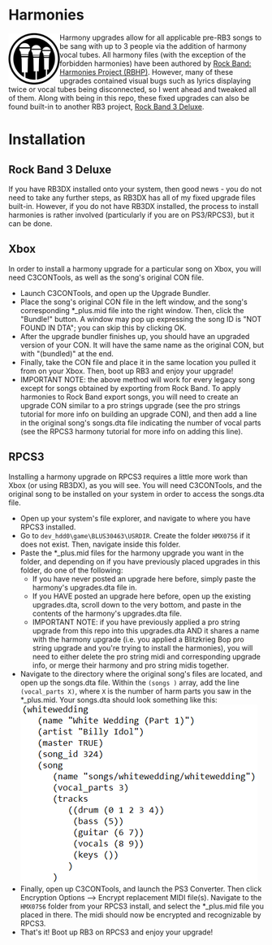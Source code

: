 # Harmonies 

<img src="../readme_assets/harm3.png" width="20%" height="20%" align="left"> Harmony upgrades allow for all applicable pre-RB3 songs to be sang with up to 3 people via the addition of harmony vocal tubes. All harmony files (with the exception of the forbidden harmonies) have been authored by [Rock Band: Harmonies Project (RBHP)](https://github.com/FujiSkunk/rbhp). However, many of these upgrades contained visual bugs such as lyrics displaying twice or vocal tubes being disconnected, so I went ahead and tweaked all of them. Along with being in this repo, these fixed upgrades can also be found built-in to another RB3 project, [Rock Band 3 Deluxe](https://github.com/jnackmclain/rock-band-3-deluxe).

# Installation

## Rock Band 3 Deluxe
If you have RB3DX installed onto your system, then good news - you do not need to take any further steps, as RB3DX has all of my fixed upgrade files built-in. However, if you do not have RB3DX installed, the process to install harmonies is rather involved (particularly if you are on PS3/RPCS3), but it can be done.

## Xbox
In order to install a harmony upgrade for a particular song on Xbox, you will need C3CONTools, as well as the song's original CON file.
- Launch C3CONTools, and open up the Upgrade Bundler.
- Place the song's original CON file in the left window, and the song's corresponding *_plus.mid file into the right window. Then, click the "Bundle!" button. A window may pop up expressing the song ID is "NOT FOUND IN DTA"; you can skip this by clicking OK.
- After the upgrade bundler finishes up, you should have an upgraded version of your CON. It will have the same name as the original CON, but with "(bundled)" at the end.
- Finally, take the CON file and place it in the same location you pulled it from on your Xbox. Then, boot up RB3 and enjoy your upgrade!
- IMPORTANT NOTE: the above method will work for every legacy song except for songs obtained by exporting from Rock Band. To apply harmonies to Rock Band export songs, you will need to create an upgrade CON similar to a pro strings upgrade (see the pro strings tutorial for more info on building an upgrade CON), and then add a line in the original song's songs.dta file indicating the number of vocal parts (see the RPCS3 harmony tutorial for more info on adding this line).

## RPCS3
Installing a harmony upgrade on RPCS3 requires a little more work than Xbox (or using RB3DX), as you will see. You will need C3CONTools, and the original song to be installed on your system in order to access the songs.dta file.

- Open up your system's file explorer, and navigate to where you have RPCS3 installed. 
- Go to ```dev_hdd0\game\BLUS30463\USRDIR```. Create the folder ```HMX0756``` if it does not exist. Then, navigate inside this folder.
- Paste the *_plus.mid files for the harmony upgrade you want in the folder, and depending on if you have previously placed upgrades in this folder, do one of the following:
  - If you have never posted an upgrade here before, simply paste the harmony's upgrades.dta file in.
  - If you HAVE posted an upgrade here before, open up the existing upgrades.dta, scroll down to the very bottom, and paste in the contents of the harmony's upgrades.dta file. 
  - IMPORTANT NOTE: if you have previously applied a pro string upgrade from this repo into this upgrades.dta AND it shares a name with the harmony upgrade (i.e. you applied a Blitzkrieg Bop pro string upgrade and you're trying to install the harmonies), you will need to either delete the pro string midi and corresponding upgrade info, or merge their harmony and pro string midis together.
- Navigate to the directory where the original song's files are located, and open up the songs.dta file. Within the ```(songs )``` array, add the line ```(vocal_parts X)```, where ```X``` is the number of harm parts you saw in the *_plus.mid. Your songs.dta should look something like this: ![vocal_parts_example](../readme_assets/vocal_parts_example.PNG?raw=true "songs.dta vocal_parts example")
- Finally, open up C3CONTools, and launch the PS3 Converter. Then click Encryption Options --> Encrypt replacement MIDI file(s). Navigate to the ```HMX0756``` folder from your RPCS3 install, and select the *_plus.mid file you placed in there. The midi should now be encrypted and recognizable by RPCS3.
- That's it! Boot up RB3 on RPCS3 and enjoy your upgrade!
